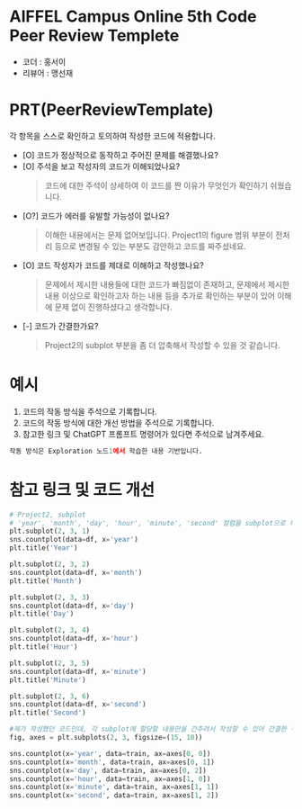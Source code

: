 # AIFFEL Campus Online 5th Code Peer Review Templete
- 코더 : 홍서이
- 리뷰어 : 맹선재


# PRT(PeerReviewTemplate) 
각 항목을 스스로 확인하고 토의하여 작성한 코드에 적용합니다.

- [O] 코드가 정상적으로 동작하고 주어진 문제를 해결했나요?
- [O] 주석을 보고 작성자의 코드가 이해되었나요?
  > 코드에 대한 주석이 상세하여 이 코드를 짠 이유가 무엇인가 확인하기 쉬웠습니다.
- [O?] 코드가 에러를 유발할 가능성이 없나요?
  > 이해한 내용에서는 문제 없어보입니다. Project1의 figure 범위 부분이 전처리 등으로 변경될 수 있는 부분도 감안하고 코드를 짜주셨네요.
- [O] 코드 작성자가 코드를 제대로 이해하고 작성했나요?
  > 문제에서 제시한 내용들에 대한 코드가 빠짐없이 존재하고, 문제에서 제시한 내용 이상으로 확인하고자 하는 내용 등을 추가로 확인하는 부분이 있어 이해에 문제 없이 진행하셨다고 생각합니다.
- [-] 코드가 간결한가요?
  > Project2의 subplot 부분을 좀 더 압축해서 작성할 수 있을 것 같습니다.

# 예시
1. 코드의 작동 방식을 주석으로 기록합니다.
2. 코드의 작동 방식에 대한 개선 방법을 주석으로 기록합니다.
3. 참고한 링크 및 ChatGPT 프롬프트 명령어가 있다면 주석으로 남겨주세요.

```python
작동 방식은 Exploration 노드1에서 학습한 내용 기반입니다. 
```

# 참고 링크 및 코드 개선
```python
# Project2, subplot
# 'year', 'month', 'day', 'hour', 'minute', 'second' 컬럼을 subplot으로 하나씩 그리기
plt.subplot(2, 3, 1)
sns.countplot(data=df, x='year')
plt.title('Year')

plt.subplot(2, 3, 2)
sns.countplot(data=df, x='month')
plt.title('Month')

plt.subplot(2, 3, 3)
sns.countplot(data=df, x='day')
plt.title('Day')

plt.subplot(2, 3, 4)
sns.countplot(data=df, x='hour')
plt.title('Hour')

plt.subplot(2, 3, 5)
sns.countplot(data=df, x='minute')
plt.title('Minute')

plt.subplot(2, 3, 6)
sns.countplot(data=df, x='second')
plt.title('Second')

#제가 작성했던 코드인데, 각 subplot에 할당할 내용만을 간추려서 작성할 수 있어 간결한 작성에 도움이 될 것 같습니다.
fig, axes = plt.subplots(2, 3, figsize=(15, 10))

sns.countplot(x='year', data=train, ax=axes[0, 0])
sns.countplot(x='month', data=train, ax=axes[0, 1])
sns.countplot(x='day', data=train, ax=axes[0, 2])
sns.countplot(x='hour', data=train, ax=axes[1, 0])
sns.countplot(x='minute', data=train, ax=axes[1, 1])
sns.countplot(x='second', data=train, ax=axes[1, 2])
```
